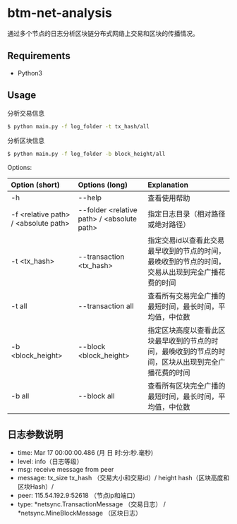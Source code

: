# btm-net-analysis

通过多个节点的日志分析区块链分布式网络上交易和区块的传播情况。

## Requirements

* Python3  

## Usage

分析交易信息
```bash
$ python main.py -f log_folder -t tx_hash/all
```

分析区块信息
```bash
$ python main.py -f log_folder -b block_height/all
```

Options:

| Option (short) | Options (long) | Explanation |
| :------------- | :------------- |:-------------|
| -h | --help | 查看使用帮助 |
| -f \<relative path> / \<absolute path> | --folder \<relative path> / \<absolute path> | 指定日志目录（相对路径或绝对路径） |
| -t \<tx_hash\> | --transaction \<tx_hash\> | 指定交易id以查看此交易最早收到的节点的时间，最晚收到的节点的时间，交易从出现到完全广播花费的时间 |
| -t all | --transaction all | 查看所有交易完全广播的最短时间，最长时间，平均值，中位数 |
| -b \<block_height\> | --block \<block_height\> | 指定区块高度以查看此区块最早收到的节点的时间，最晚收到的节点的时间，区块从出现到完全广播花费的时间 |
| -b all | --block all | 查看所有区块完全广播的最短时间，最长时间，平均值，中位数 |



## 日志参数说明

* time: Mar 17 00:00:00.486 (月 日 时:分:秒.毫秒)
* level: info（日志等级）
* msg: receive message from peer
* message: tx_size tx_hash （交易大小和交易id）/ height hash（区块高度和区块Hash）/ 
* peer: 115.54.192.9:52618 （节点ip和端口）
* type:  *netsync.TransactionMessage （交易日志） / *netsync.MineBlockMessage （区块日志）

